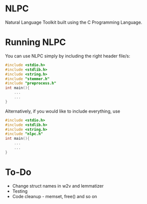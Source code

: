 # NLPC
Natural Language Toolkit built using the C Programming Language.

# Running NLPC
You can use NLPC simply by including the right header file/s:
```C
#include <stdio.h>
#include <stdlib.h>
#include <string.h>
#include "stemmer.h"
#include "preprocess.h"
int main(){
    ...
    ...
}
```

Alternatively, if you would like to include everything, use 

```C
#include <stdio.h>
#include <stdlib.h>
#include <string.h>
#include "nlpc.h"
int main(){
    ...
    ...
}
```

# To-Do
*   Change struct names in w2v and lemmatizer
*   Testing
*   Code cleanup - memset, free() and so on